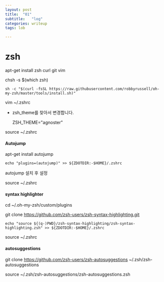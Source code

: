 ```yaml
---
layout: post
title:  "01"
subtitle:   "log"
categories: writeup
tags: lob

---
```

# zsh

apt-get install zsh curl git vim

chsh -s $(which zsh)

```
sh -c "$(curl -fsSL https://raw.githubusercontent.com/robbyrussell/oh-my-zsh/master/tools/install.sh)"
```

vim ~/.zshrc

- zsh_theme를 찾아서 변경합니다.

  ZSH_THEME="agnoster"


source ~/.zshrc


#### Autojump

apt-get install autojump

```
echo "plugins=(autojump)" >> ${ZDOTDIR:-$HOME}/.zshrc
```

autojump 설치 후 설정

source ~/.zshrc



#### syntax highlighter

cd ~/.oh-my-zsh/custom/plugins

git clone https://github.com/zsh-users/zsh-syntax-highlighting.git

```
echo "source ${(q-)PWD}/zsh-syntax-highlighting/zsh-syntax-highlighting.zsh" >> ${ZDOTDIR:-$HOME}/.zshrc
```

source ~/.zshrc



#### autosuggestions

git clone https://github.com/zsh-users/zsh-autosuggestions ~/.zsh/zsh-autosuggestions

source ~/.zsh/zsh-autosuggestions/zsh-autosuggestions.zsh